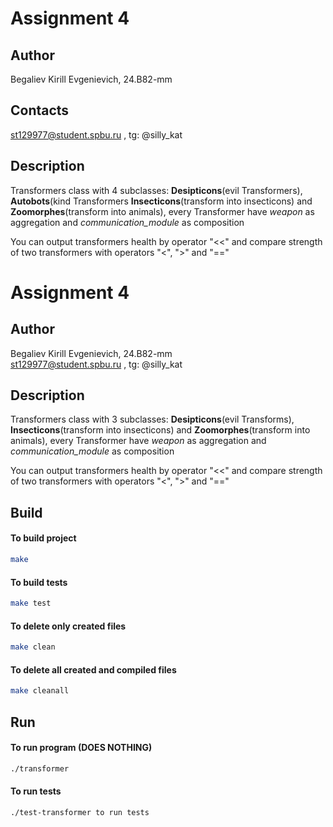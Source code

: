 # Assignment 4
## Author
Begaliev Kirill Evgenievich, 24.B82-mm
## Contacts
st129977@student.spbu.ru , tg: @silly_kat
## Description
Transformers class with 4 subclasses: **Desipticons**(evil Transformers), **Autobots**(kind Transformers **Insecticons**(transform into insecticons) and **Zoomorphes**(transform into animals), every Transformer have *weapon* as aggregation and *communication_module* as composition <br>

You can output transformers health by operator "<<" and compare strength of two transformers with operators "<", ">" and "=="
# Assignment 4
## Author
Begaliev Kirill Evgenievich, 24.B82-mm <br>
st129977@student.spbu.ru , tg: @silly_kat
## Description
Transformers class with 3 subclasses: **Desipticons**(evil Transforms), **Insecticons**(transform into insecticons) and **Zoomorphes**(transform into animals), every Transformer have *weapon* as aggregation and *communication_module* as composition <br>

You can output transformers health by operator "<<" and compare strength of two transformers with operators "<", ">" and "=="
## Build
#### To build project
```bash
make
```
#### To build tests
```bash
make test
```
#### To delete only created files 
```bash
make clean
```
#### To delete all created and compiled files
```bash
make cleanall
```
## Run
#### To run program (DOES NOTHING)
```bash
./transformer
```
#### To run tests
```bash 
./test-transformer to run tests
```
